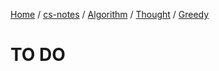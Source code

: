 [Home](https://mengxianbin.github.io) /
[cs-notes](https://mengxianbin.github.io/cs-notes/site) /
[Algorithm](https://mengxianbin.github.io/cs-notes/site/Algorithm) /
[Thought](https://mengxianbin.github.io/cs-notes/site/Algorithm/Thought) /
[Greedy](https://mengxianbin.github.io/cs-notes/site/Algorithm/Thought/Greedy)

# TO DO
